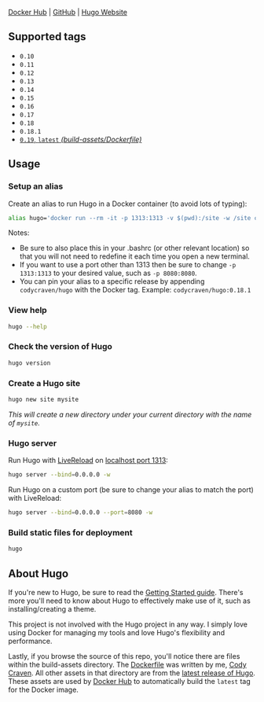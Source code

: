 [Docker Hub](https://hub.docker.com/r/codycraven/hugo/) | [GitHub](https://github.com/codycraven/docker-hugo) | [Hugo Website](https://gohugo.io/)

## Supported tags

* `0.10`
* `0.11`
* `0.12`
* `0.13`
* `0.14`
* `0.15`
* `0.16`
* `0.17`
* `0.18`
* `0.18.1`
* [`0.19`, `latest` _(build-assets/Dockerfile)_](https://github.com/codycraven/docker-hugo/blob/master/build-assets/Dockerfile)

## Usage

### Setup an alias

Create an alias to run Hugo in a Docker container (to avoid lots of typing):

```bash
alias hugo='docker run --rm -it -p 1313:1313 -v $(pwd):/site -w /site codycraven/hugo'
```

Notes:

* Be sure to also place this in your .bashrc (or other relevant location) so that you will not need to redefine it each time you open a new terminal.
* If you want to use a port other than 1313 then be sure to change `-p 1313:1313` to your desired value, such as `-p 8080:8080`.
* You can pin your alias to a specific release by appending `codycraven/hugo` with the Docker tag. Example: `codycraven/hugo:0.18.1`

### View help

```bash
hugo --help
```

### Check the version of Hugo

```bash
hugo version
```

### Create a Hugo site

```bash
hugo new site mysite
```

_This will create a new directory under your current directory with the name of `mysite`._

### Hugo server

Run Hugo with [LiveReload](https://gohugo.io/extras/livereload/) on [localhost port 1313](http://localhost:1313):

```bash
hugo server --bind=0.0.0.0 -w
```

Run Hugo on a custom port (be sure to change your alias to match the port) with LiveReload:

```bash
hugo server --bind=0.0.0.0 --port=8080 -w
```

### Build static files for deployment

```bash
hugo
```

## About Hugo

If you're new to Hugo, be sure to read the [Getting Started guide](https://gohugo.io/overview/introduction/). There's more you'll need to know about Hugo to effectively make use of it, such as installing/creating a theme.

This project is not involved with the Hugo project in any way. I simply love using Docker for managing my tools and love Hugo's flexibility and performance.

Lastly, if you browse the source of this repo, you'll notice there are files within the build-assets directory. The [Dockerfile](build-assets/Dockerfile) was written by me, [Cody Craven](https://github.com/codycraven). All other assets in that directory are from the [latest release of Hugo](https://github.com/spf13/hugo/releases). These assets are used by [Docker Hub](https://hub.docker.com/r/codycraven/hugo/) to automatically build the `latest` tag for the Docker image.
